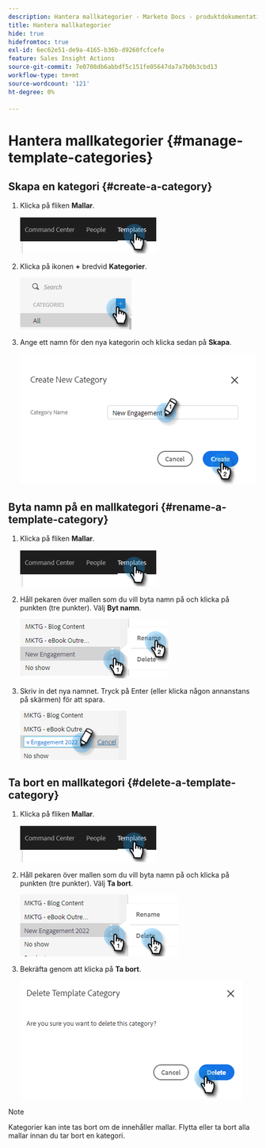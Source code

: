 ```yaml
---
description: Hantera mallkategorier - Marketo Docs - produktdokumentation
title: Hantera mallkategorier
hide: true
hidefromtoc: true
exl-id: 6ec62e51-de9a-4165-b36b-d9260fcfcefe
feature: Sales Insight Actions
source-git-commit: 7e0708db6abbdf5c151fe05647da7a7b0b3cbd13
workflow-type: tm+mt
source-wordcount: '121'
ht-degree: 0%

---
```


# Hantera mallkategorier {#manage-template-categories}

## Skapa en kategori {#create-a-category}

1. Klicka på fliken **Mallar**.

   ![](assets/manage-template-categories-1.png)

1. Klicka på ikonen **+** bredvid **Kategorier**.

   ![](assets/manage-template-categories-2.png)

1. Ange ett namn för den nya kategorin och klicka sedan på **Skapa**.

   ![](assets/manage-template-categories-3.png)

## Byta namn på en mallkategori {#rename-a-template-category}

1. Klicka på fliken **Mallar**.

   ![](assets/manage-template-categories-4.png)

1. Håll pekaren över mallen som du vill byta namn på och klicka på punkten (tre punkter). Välj **Byt namn**.

   ![](assets/manage-template-categories-5.png)

1. Skriv in det nya namnet. Tryck på Enter (eller klicka någon annanstans på skärmen) för att spara.

   ![](assets/manage-template-categories-6.png)

## Ta bort en mallkategori {#delete-a-template-category}

1. Klicka på fliken **Mallar**.

   ![](assets/manage-template-categories-7.png)

1. Håll pekaren över mallen som du vill byta namn på och klicka på punkten (tre punkter). Välj **Ta bort**.

   ![](assets/manage-template-categories-8.png)

1. Bekräfta genom att klicka på **Ta bort**.

   ![](assets/manage-template-categories-9.png)

>[!NOTE]
>
>Kategorier kan inte tas bort om de innehåller mallar. Flytta eller ta bort alla mallar innan du tar bort en kategori.

